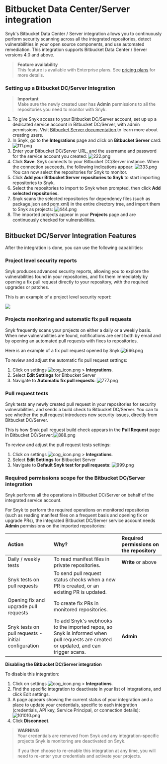 # Bitbucket Data Center/Server integration

Snyk's Bitbucket Data Center / Server integration allows you to continuously perform security scanning across all the integrated repositories, detect vulnerabilities in your open source components, and use automated remediation. This integration supports Bitbucket Data Center / Server versions 4.0 and above.

> **Feature availability**  
> This feature is available with Enterprise plans. See [pricing plans](https://snyk.io/plans/) for more details.

### Setting up a Bitbucket DC/Server Integration

> **Important**  
> Make sure the newly created user has **Admin** permissions to all the repositories you need to monitor with Snyk.

1. To give Snyk access to your Bitbucket DC/Server account, set up up a dedicated service account in Bitbucket DC/Server, with admin permissions. Visit [Bitbucket Server documentation ](https://confluence.atlassian.com/bitbucketserver/users-and-groups-776640439.html#Usersandgroups-Creatingauser)to learn more about creating users.
2. In Snyk, go to the **Integrations** page and click on **Bitbucket Server** card: ![111.png](../../.gitbook/assets/111.png)
3. Enter your Bitbucket DC/Server URL, and the username and password for the service account you created: ![222.png](../../.gitbook/assets/222.png)
4. Click **Save**. Snyk connects to your Bitbucket DC/Server instance. When the connection succeeds, the following indications appear: ![333.png](../../.gitbook/assets/333.png)  You can now select the repositories for Snyk to monitor.
5. Click **Add your Bitbucket Server repositories to Snyk** to start importing repositories to Snyk.
6. Select the repositories to import to Snyk when prompted, then click **Add selected repositories**.
7. Snyk scans the selected repositories for dependency files \(such as package.json and pom.xml\) in the entire directory tree, and import them to Snyk as projects: ![444.png](../../.gitbook/assets/444.png)
8. The imported projects appear in your **Projects** page and are continuously checked for vulnerabilities.

## Bitbucket DC/Server Integration Features

After the integration is done, you can use the following capabilities:

### **Project level security reports**

Snyk produces advanced security reports, allowing you to explore the vulnerabilities found in your repositories, and fix them immediately by opening a fix pull request directly to your repository, with the required upgrades or patches.

This is an example of a project level security report:

![](../../.gitbook/assets/mceclip0-22-%20%281%29.png)

### **Projects monitoring and automatic fix pull requests**

Snyk frequently scans your projects on either a daily or a weekly basis. When new vulnerabilities are found, notifications are sent both by email and by opening an automated pull requests with fixes to repositories.

Here is an example of a fix pull request opened by Snyk:![666.png](../../.gitbook/assets/666.png)

To review and adjust the automatic fix pull request settings:

1. Click on settings ![cog\_icon.png](../../.gitbook/assets/cog_icon.png) &gt; **Integrations**.
2. Select **Edit Settings** for Bitbucket Server
3. Navigate to **Automatic fix pull requests**: ![777.png](../../.gitbook/assets/777.png)





### **Pull request tests**

Snyk tests any newly created pull request in your repositories for security vulnerabilities, and sends a build check to Bitbucket DC/Server. You can to see whether the pull request introduces new security issues, directly from Bitbucket DC/Server.

This is how Snyk pull request build check appears in the **Pull Request** page in Bitbucket DC/Server:![888.png](../../.gitbook/assets/888.png)

To review and adjust the pull request tests settings:

1. Click on settings ![cog\_icon.png](../../.gitbook/assets/cog_icon.png) &gt; **Integrations**.
2. Select **Edit Settings** for Bitbucket Server
3. Navigate to **Default Snyk test for pull requests**: ![999.png](../../.gitbook/assets/999.png)

### Required permissions scope for the Bitbucket DC/Server integration

Snyk performs all the operations in Bitbucket DC/Server on behalf of the integrated service account.

For Snyk to perform the required operations on monitored repositories \(such as reading manifest files on a frequent basis and opening fix or upgrade PRs\), the integrated Bitbucket DC/Server service account needs **Admin** permissions on the imported repositories:

| **Action** | **Why?** | **Required permissions on the repository** |
| :--- | :--- | :--- |
| Daily / weekly tests  | To read manifest files in private repositories. | **Write** or above  |
| Snyk tests on pull requests | To send pull request status checks when a new PR is created, or an existing PR is updated. |  |
| Opening fix and upgrade pull requests | To create fix PRs in monitored repositories. |  |
| Snyk tests on pull requests - initial configuration | To add Snyk's webhooks to the imported repos, so Snyk is informed when pull requests are created or updated, and can trigger scans. | **Admin** |

**Disabling the Bitbucket DC/Server integration**

To disable this integration:

1. Click on settings ![cog\_icon.png](../../.gitbook/assets/cog_icon.png) &gt; **Integrations**.
2. Find the specific integration to deactivate in your list of integrations, and click Edit settings. 
3. A page appears showing the current status of your integration and a place to update your credentials, specific to each integration \(credentials, API key, Service Principal, or connection details\):![101010.png](../../.gitbook/assets/101010.png)
4. Click **Disconnect**.

> **WARNING**  
> Your credentials are removed from Snyk and any integration-specific projects Snyk is monitoring are deactivated on Snyk.   
>   
> If you then choose to re-enable this integration at any time, you will need to re-enter your credentials and activate your projects.

